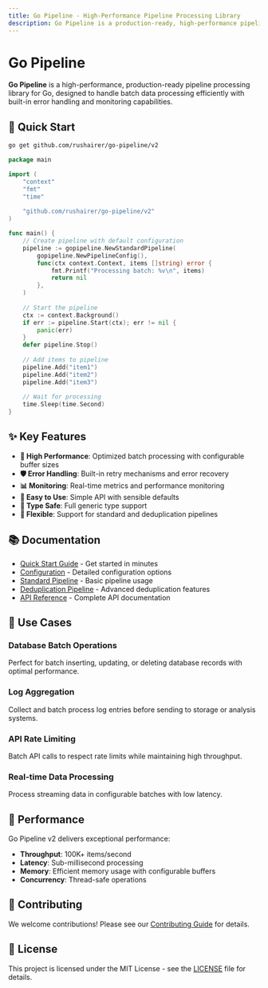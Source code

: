 ```yaml
---
title: Go Pipeline - High-Performance Pipeline Processing Library
description: Go Pipeline is a production-ready, high-performance pipeline processing library for Go, designed for efficient batch data processing with built-in error handling and monitoring.
---
```


# Go Pipeline

**Go Pipeline** is a high-performance, production-ready pipeline processing library for Go, designed to handle batch data processing efficiently with built-in error handling and monitoring capabilities.

## 🚀 Quick Start

```bash
go get github.com/rushairer/go-pipeline/v2
```

```go
package main

import (
    "context"
    "fmt"
    "time"
    
    "github.com/rushairer/go-pipeline/v2"
)

func main() {
    // Create pipeline with default configuration
    pipeline := gopipeline.NewStandardPipeline(
        gopipeline.NewPipelineConfig(),
        func(ctx context.Context, items []string) error {
            fmt.Printf("Processing batch: %v\n", items)
            return nil
        },
    )
    
    // Start the pipeline
    ctx := context.Background()
    if err := pipeline.Start(ctx); err != nil {
        panic(err)
    }
    defer pipeline.Stop()
    
    // Add items to pipeline
    pipeline.Add("item1")
    pipeline.Add("item2")
    pipeline.Add("item3")
    
    // Wait for processing
    time.Sleep(time.Second)
}
```

## ✨ Key Features

- **🚀 High Performance**: Optimized batch processing with configurable buffer sizes
- **🛡️ Error Handling**: Built-in retry mechanisms and error recovery
- **📊 Monitoring**: Real-time metrics and performance monitoring
- **🔧 Easy to Use**: Simple API with sensible defaults
- **🎯 Type Safe**: Full generic type support
- **🔄 Flexible**: Support for standard and deduplication pipelines

## 📚 Documentation

- [Quick Start Guide](./docs/intro) - Get started in minutes
- [Configuration](./docs/configuration) - Detailed configuration options
- [Standard Pipeline](./docs/standard-pipeline) - Basic pipeline usage
- [Deduplication Pipeline](./docs/deduplication-pipeline) - Advanced deduplication features
- [API Reference](./docs/api-reference) - Complete API documentation

## 🎯 Use Cases

### Database Batch Operations
Perfect for batch inserting, updating, or deleting database records with optimal performance.

### Log Aggregation
Collect and batch process log entries before sending to storage or analysis systems.

### API Rate Limiting
Batch API calls to respect rate limits while maintaining high throughput.

### Real-time Data Processing
Process streaming data in configurable batches with low latency.

## 🔧 Performance

Go Pipeline v2 delivers exceptional performance:

- **Throughput**: 100K+ items/second
- **Latency**: Sub-millisecond processing
- **Memory**: Efficient memory usage with configurable buffers
- **Concurrency**: Thread-safe operations

## 🤝 Contributing

We welcome contributions! Please see our [Contributing Guide](https://github.com/rushairer/go-pipeline/blob/main/CONTRIBUTING.md) for details.

## 📄 License

This project is licensed under the MIT License - see the [LICENSE](https://github.com/rushairer/go-pipeline/blob/main/LICENSE) file for details.